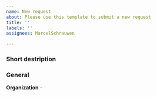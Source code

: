 ```yaml
---
name: New request
about: Please use this template to submit a new request
title: ''
labels: ''
assignees: MarcelSchrauwen

---
```


### Short destription
<add a short description of the request>




### General
**Organization** - <organization name>
